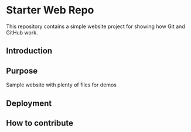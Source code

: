 # Starter Web Repo

This repository contains a simple website project for showing how Git and GitHub work.

## Introduction


## Purpose

Sample website with plenty of files for demos

## Deployment


## How to contribute

